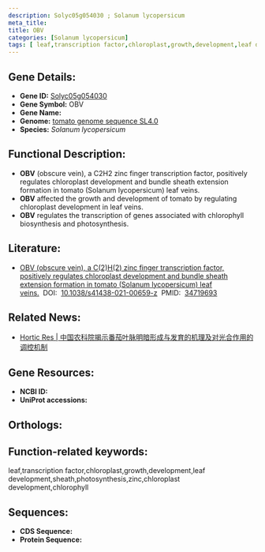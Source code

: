 ```yaml
---
description: Solyc05g054030 ; Solanum lycopersicum
meta_title:
title: OBV
categories: [Solanum lycopersicum]
tags: [ leaf,transcription factor,chloroplast,growth,development,leaf development,sheath,photosynthesis,zinc,chloroplast development,chlorophyll ]
---
```


## Gene Details:
- **Gene ID:**	[Solyc05g054030]()
- **Gene Symbol:** OBV
- **Gene Name:** 
- **Genome:** [tomato genome sequence SL4.0]()
- **Species:** *Solanum lycopersicum*

## Functional Description:
   - **OBV** (obscure vein), a C2H2 zinc finger transcription factor, positively regulates chloroplast development and bundle sheath extension formation in tomato (Solanum lycopersicum) leaf veins.
   - **OBV** affected the growth and development of tomato by regulating chloroplast development in leaf veins.
   - **OBV** regulates the transcription of genes associated with chlorophyll biosynthesis and photosynthesis.

## Literature:
   - [OBV (obscure vein), a C(2)H(2) zinc finger transcription factor, positively regulates chloroplast development and bundle sheath extension formation in tomato (Solanum lycopersicum) leaf veins.]( https://academic.oup.com/hr/article/doi/10.1038/s41438-021-00659-z/6491099?login=true)&nbsp;&nbsp;DOI:&nbsp;&nbsp;[10.1038/s41438-021-00659-z](https://academic.oup.com/hr/article/doi/10.1038/s41438-021-00659-z/6491099?login=true)&nbsp;&nbsp;PMID:&nbsp;&nbsp;[34719693](https://pubmed.ncbi.nlm.nih.gov/34719693/)

## Related News:
   - [Hortic Res | 中国农科院揭示番茄叶脉明暗形成与发育的机理及对光合作用的调控机制](https://mp.weixin.qq.com/s?__biz=MzIyOTY2NDYyNQ==&mid=2247526741&idx=6&sn=774c6f77835f6ddd411b388115023dca&chksm=e8bd1b4bdfca925ddf918c507bdea3438332b62f7d90d1342cd21f7d4c80e444f23dc7854396&scene=27#wechat_redirect)

## Gene Resources:
- **NCBI ID:** [](https://www.ncbi.nlm.nih.gov/gene/?term=)
- **UniProt accessions:** [](https://www.uniprot.org/uniprotkb//entry)

## Orthologs:

## Function-related keywords:
leaf,transcription factor,chloroplast,growth,development,leaf development,sheath,photosynthesis,zinc,chloroplast development,chlorophyll

## Sequences:
- **CDS Sequence:**
- **Protein Sequence:**
